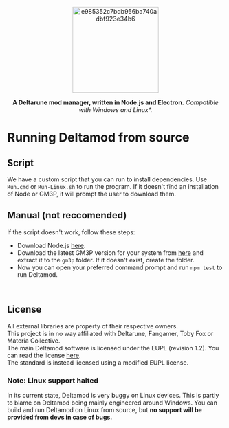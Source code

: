<p align="center"><img width="200" alt="e985352c7bdb956ba740adbf923e34b6" src="https://github.com/user-attachments/assets/0261f84c-a8f0-4bda-88b1-bd465ac1c623" /></p><p align="center"><b>A Deltarune mod manager, written in Node.js and Electron.</b> <i>Compatible with Windows and Linux*.</i></p>

# Running Deltamod from source
## Script
We have a custom script that you can run to install dependencies. Use `Run.cmd` or `Run-Linux.sh` to run the program. If it doesn't find an installation of Node or GM3P, it will prompt the user to download them.
## Manual (not reccomended)
If the script doesn't work, follow these steps:
- Download Node.js [here](https://nodejs.org/en).
- Download the latest GM3P version for your system from [here](https://gamebanana.com/tools/20063) and extract it to the `gm3p` folder. If it doesn't exist, create the folder.
- Now you can open your preferred command prompt and run `npm test` to run Deltamod.

<br />

## License

All external libraries are property of their respective owners.<br />
This project is in no way affiliated with Deltarune, Fangamer, Toby Fox or Materia Collective.<br />
The main Deltamod software is licensed under the EUPL (revision 1.2). You can read the license [here](./LICENSE.txt).<br />
The standard is instead licensed using a modified EUPL license.

### Note: Linux support halted
In its current state, Deltamod is very buggy on Linux devices. This is partly to blame on Deltamod being mainly engineered around Windows. You can build and run Deltamod on Linux from source, but **no support will be provided from devs in case of bugs.**
